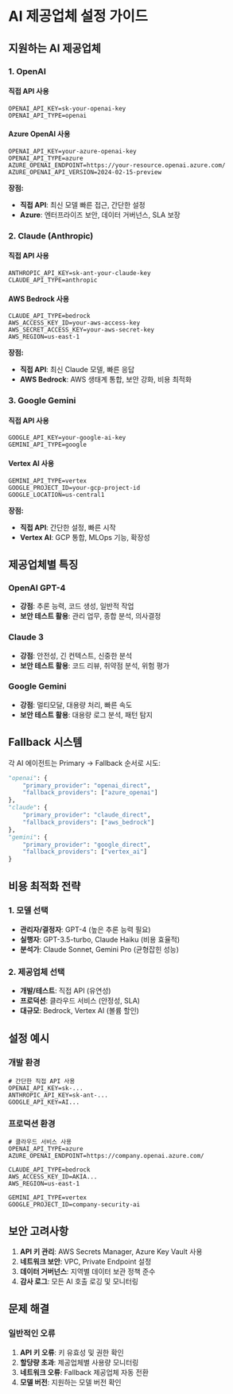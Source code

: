 # AI 제공업체 설정 가이드

## 지원하는 AI 제공업체

### 1. OpenAI
#### 직접 API 사용
```env
OPENAI_API_KEY=sk-your-openai-key
OPENAI_API_TYPE=openai
```

#### Azure OpenAI 사용
```env
OPENAI_API_KEY=your-azure-openai-key
OPENAI_API_TYPE=azure
AZURE_OPENAI_ENDPOINT=https://your-resource.openai.azure.com/
AZURE_OPENAI_API_VERSION=2024-02-15-preview
```

**장점:**
- **직접 API**: 최신 모델 빠른 접근, 간단한 설정
- **Azure**: 엔터프라이즈 보안, 데이터 거버넌스, SLA 보장

### 2. Claude (Anthropic)
#### 직접 API 사용
```env
ANTHROPIC_API_KEY=sk-ant-your-claude-key
CLAUDE_API_TYPE=anthropic
```

#### AWS Bedrock 사용
```env
CLAUDE_API_TYPE=bedrock
AWS_ACCESS_KEY_ID=your-aws-access-key
AWS_SECRET_ACCESS_KEY=your-aws-secret-key
AWS_REGION=us-east-1
```

**장점:**
- **직접 API**: 최신 Claude 모델, 빠른 응답
- **AWS Bedrock**: AWS 생태계 통합, 보안 강화, 비용 최적화

### 3. Google Gemini
#### 직접 API 사용
```env
GOOGLE_API_KEY=your-google-ai-key
GEMINI_API_TYPE=google
```

#### Vertex AI 사용
```env
GEMINI_API_TYPE=vertex
GOOGLE_PROJECT_ID=your-gcp-project-id
GOOGLE_LOCATION=us-central1
```

**장점:**
- **직접 API**: 간단한 설정, 빠른 시작
- **Vertex AI**: GCP 통합, MLOps 기능, 확장성

## 제공업체별 특징

### OpenAI GPT-4
- **강점**: 추론 능력, 코드 생성, 일반적 작업
- **보안 테스트 활용**: 관리 업무, 종합 분석, 의사결정

### Claude 3
- **강점**: 안전성, 긴 컨텍스트, 신중한 분석
- **보안 테스트 활용**: 코드 리뷰, 취약점 분석, 위험 평가

### Google Gemini
- **강점**: 멀티모달, 대용량 처리, 빠른 속도
- **보안 테스트 활용**: 대용량 로그 분석, 패턴 탐지

## Fallback 시스템

각 AI 에이전트는 Primary → Fallback 순서로 시도:

```python
"openai": {
    "primary_provider": "openai_direct",
    "fallback_providers": ["azure_openai"]
},
"claude": {
    "primary_provider": "claude_direct", 
    "fallback_providers": ["aws_bedrock"]
},
"gemini": {
    "primary_provider": "google_direct",
    "fallback_providers": ["vertex_ai"]
}
```

## 비용 최적화 전략

### 1. 모델 선택
- **관리자/결정자**: GPT-4 (높은 추론 능력 필요)
- **실행자**: GPT-3.5-turbo, Claude Haiku (비용 효율적)
- **분석가**: Claude Sonnet, Gemini Pro (균형잡힌 성능)

### 2. 제공업체 선택
- **개발/테스트**: 직접 API (유연성)
- **프로덕션**: 클라우드 서비스 (안정성, SLA)
- **대규모**: Bedrock, Vertex AI (볼륨 할인)

## 설정 예시

### 개발 환경
```env
# 간단한 직접 API 사용
OPENAI_API_KEY=sk-...
ANTHROPIC_API_KEY=sk-ant-...
GOOGLE_API_KEY=AI...
```

### 프로덕션 환경
```env
# 클라우드 서비스 사용
OPENAI_API_TYPE=azure
AZURE_OPENAI_ENDPOINT=https://company.openai.azure.com/

CLAUDE_API_TYPE=bedrock
AWS_ACCESS_KEY_ID=AKIA...
AWS_REGION=us-east-1

GEMINI_API_TYPE=vertex
GOOGLE_PROJECT_ID=company-security-ai
```

## 보안 고려사항

1. **API 키 관리**: AWS Secrets Manager, Azure Key Vault 사용
2. **네트워크 보안**: VPC, Private Endpoint 설정
3. **데이터 거버넌스**: 지역별 데이터 보관 정책 준수
4. **감사 로그**: 모든 AI 호출 로깅 및 모니터링

## 문제 해결

### 일반적인 오류
1. **API 키 오류**: 키 유효성 및 권한 확인
2. **할당량 초과**: 제공업체별 사용량 모니터링
3. **네트워크 오류**: Fallback 제공업체 자동 전환
4. **모델 버전**: 지원하는 모델 버전 확인